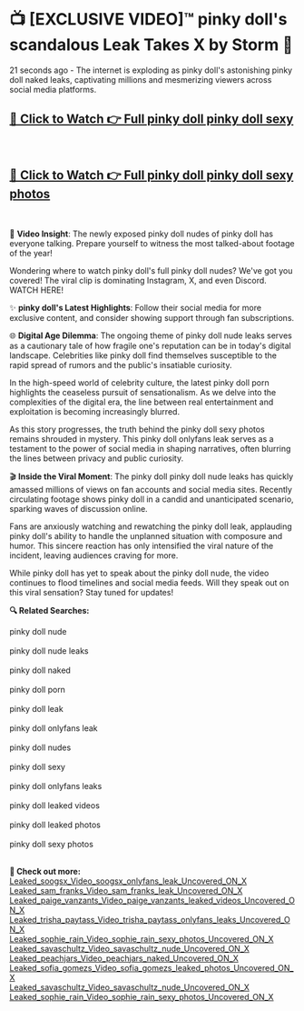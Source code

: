 # 📺 [EXCLUSIVE VIDEO]™ pinky doll's scandalous Leak Takes X by Storm 🚀

21 seconds ago - The internet is exploding as pinky doll's astonishing pinky doll naked leaks, captivating millions and mesmerizing viewers across social media platforms.

<h2><a href="https://github-6l9.pages.dev/link1">🔗 Click to Watch 👉 Full pinky doll pinky doll sexy</a></h2><br>
<h2><a href="https://github-6l9.pages.dev/link2">🔗 Click to Watch 👉 Full pinky doll pinky doll sexy photos</a></h2><br>

🎥 **Video Insight**: The newly exposed pinky doll nudes of pinky doll has everyone talking. Prepare yourself to witness the most talked-about footage of the year!

Wondering where to watch pinky doll's full pinky doll nudes? We've got you covered! The viral clip is dominating Instagram, X, and even Discord. WATCH HERE!

✨ **pinky doll's Latest Highlights**: Follow their social media for more exclusive content, and consider showing support through fan subscriptions.

🌐 **Digital Age Dilemma**: The ongoing theme of pinky doll nude leaks serves as a cautionary tale of how fragile one's reputation can be in today's digital landscape. Celebrities like pinky doll find themselves susceptible to the rapid spread of rumors and the public's insatiable curiosity.

In the high-speed world of celebrity culture, the latest pinky doll porn highlights the ceaseless pursuit of sensationalism. As we delve into the complexities of the digital era, the line between real entertainment and exploitation is becoming increasingly blurred.

As this story progresses, the truth behind the pinky doll sexy photos remains shrouded in mystery. This pinky doll onlyfans leak serves as a testament to the power of social media in shaping narratives, often blurring the lines between privacy and public curiosity.

🎬 **Inside the Viral Moment**: The pinky doll pinky doll nude leaks has quickly amassed millions of views on fan accounts and social media sites. Recently circulating footage shows pinky doll in a candid and unanticipated scenario, sparking waves of discussion online.

Fans are anxiously watching and rewatching the pinky doll leak, applauding pinky doll's ability to handle the unplanned situation with composure and humor. This sincere reaction has only intensified the viral nature of the incident, leaving audiences craving for more.

While pinky doll has yet to speak about the pinky doll nude, the video continues to flood timelines and social media feeds. Will they speak out on this viral sensation? Stay tuned for updates!

<strong>🔍 Related Searches:</strong>

pinky doll nude
<br><br>
pinky doll nude leaks
<br><br>
pinky doll naked
<br><br>
pinky doll porn
<br><br>
pinky doll leak
<br><br>
pinky doll onlyfans leak
<br><br>
pinky doll nudes
<br><br>
pinky doll sexy
<br><br>
pinky doll onlyfans leaks
<br><br>
pinky doll leaked videos
<br><br>
pinky doll leaked photos
<br><br>
pinky doll sexy photos
<br><br>



<strong>🔗 Check out more:</strong><br>
<a href="./Leaked_soogsx_Video_soogsx_onlyfans_leak_Uncovered_ON_X.md">Leaked_soogsx_Video_soogsx_onlyfans_leak_Uncovered_ON_X</a><br>
<a href="./Leaked_sam_franks_Video_sam_franks_leak_Uncovered_ON_X.md">Leaked_sam_franks_Video_sam_franks_leak_Uncovered_ON_X</a><br>
<a href="./Leaked_paige_vanzants_Video_paige_vanzants_leaked_videos_Uncovered_ON_X.md">Leaked_paige_vanzants_Video_paige_vanzants_leaked_videos_Uncovered_ON_X</a><br>
<a href="./Leaked_trisha_paytass_Video_trisha_paytass_onlyfans_leaks_Uncovered_ON_X.md">Leaked_trisha_paytass_Video_trisha_paytass_onlyfans_leaks_Uncovered_ON_X</a><br>
<a href="./Leaked_sophie_rain_Video_sophie_rain_sexy_photos_Uncovered_ON_X.md">Leaked_sophie_rain_Video_sophie_rain_sexy_photos_Uncovered_ON_X</a><br>
<a href="./Leaked_savaschultz_Video_savaschultz_nude_Uncovered_ON_X.md">Leaked_savaschultz_Video_savaschultz_nude_Uncovered_ON_X</a><br>
<a href="./Leaked_peachjars_Video_peachjars_naked_Uncovered_ON_X.md">Leaked_peachjars_Video_peachjars_naked_Uncovered_ON_X</a><br>
<a href="./Leaked_sofia_gomezs_Video_sofia_gomezs_leaked_photos_Uncovered_ON_X.md">Leaked_sofia_gomezs_Video_sofia_gomezs_leaked_photos_Uncovered_ON_X</a><br>
<a href="./Leaked_savaschultz_Video_savaschultz_nude_Uncovered_ON_X.md">Leaked_savaschultz_Video_savaschultz_nude_Uncovered_ON_X</a><br>
<a href="./Leaked_sophie_rain_Video_sophie_rain_sexy_photos_Uncovered_ON_X.md">Leaked_sophie_rain_Video_sophie_rain_sexy_photos_Uncovered_ON_X</a><br>
